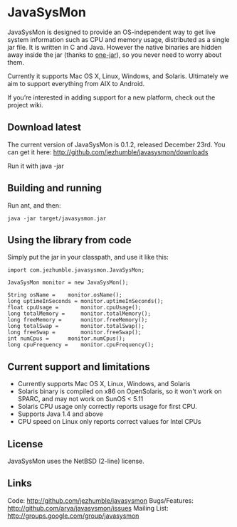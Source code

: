 JavaSysMon
==========

JavaSysMon is designed to provide an OS-independent way to get live system information such as CPU and memory usage, distributed as a single jar file. It is written in C and Java. However the native binaries are hidden away inside the jar (thanks to [one-jar](http://one-jar.sourceforge.net/)), so you never need to worry about them.

Currently it supports Mac OS X, Linux, Windows, and Solaris. Ultimately we aim to support everything from AIX to Android.

If you’re interested in adding support for a new platform, check out the project wiki.

Download latest
---------------

The current version of JavaSysMon is 0.1.2, released December 23rd. You can get it here: http://github.com/jezhumble/javasysmon/downloads

Run it with java -jar

Building and running
--------------------

Run ant, and then:

    java -jar target/javasysmon.jar

Using the library from code
---------------------------

Simply put the jar in your classpath, and use it like this:

    import com.jezhumble.javasysmon.JavaSysMon;
       
    JavaSysMon monitor = new JavaSysMon();
    
    String osName =	   monitor.osName();
    long uptimeInSeconds = monitor.uptimeInSeconds();
    float cpuUsage =	   monitor.cpuUsage();
    long totalMemory =	   monitor.totalMemory();
    long freeMemory =	   monitor.freeMemory();
    long totalSwap = 	   monitor.totalSwap();
    long freeSwap = 	   monitor.freeSwap();
    int numCpus = 	   monitor.numCpus();
    long cpuFrequency =    monitor.cpuFrequency();

Current support and limitations
-------------------------------

* Currently supports Mac OS X, Linux, Windows, and Solaris
* Solaris binary is compiled on x86 on OpenSolaris, so it won't work on SPARC, and may not work on SunOS < 5.11
* Solaris CPU usage only correctly reports usage for first CPU.
* Supports Java 1.4 and above
* CPU speed on Linux only reports correct values for Intel CPUs

License
-------

JavaSysMon uses the NetBSD (2-line) license.

Links
-----

Code: http://github.com/jezhumble/javasysmon
Bugs/Features: http://github.com/arya/javasysmon/issues
Mailing List: http://groups.google.com/group/javasysmon
